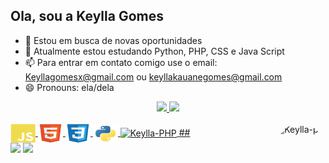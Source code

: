 ## Ola, sou a Keylla Gomes
- 🔭 Estou em busca de novas oportunidades
- 🌱 Atualmente estou estudando Python, PHP, CSS e Java Script
- 📫 Para entrar em contato comigo use o email: Keyllagomesx@gmail.com ou keyllakauanegomes@gmail.com
- 😄 Pronouns: ela/dela

<div align="center">
  <a href="https://github.com/KeyllaGomes">
  <img height="180em" src="https://github-readme-stats.vercel.app/api?username=KeyllaGomes&show_icons=true&theme=onedark&include_all_commits=true&count_private=true"/>
  <img height="180em" src="https://github-readme-stats.vercel.app/api/top-langs/?username=KeyllaGomes&layout=compact&langs_count=7&theme=onedark"/>
</div>
<div style="display: inline_block"><br>
  <img align="center" alt="Keylla-Js" height="30" width="40" src="https://raw.githubusercontent.com/devicons/devicon/master/icons/javascript/javascript-plain.svg">
  <img align="center" alt="Keylla-HTML" height="30" width="40" src="https://raw.githubusercontent.com/devicons/devicon/master/icons/html5/html5-original.svg">
  <img align="center" alt="Keylla-CSS" height="30" width="40" src="https://raw.githubusercontent.com/devicons/devicon/master/icons/css3/css3-original.svg">
  <img align="center" alt="Keylla-Python" height="30" width="40" src="https://raw.githubusercontent.com/devicons/devicon/master/icons/python/python-original.svg">
  <img align="center" alt="Keylla-PHP" height="40" width="50" src="https://cdn.jsdelivr.net/gh/devicons/devicon/icons/php/php-original.svg" />
  <img align="right" alt="Keylla-pic" height="150" style="border-radius:50px;"        src="https://media.discordapp.net/attachments/639956127056134178/890373478988013628/Publicacoes_Instagram_1_1.png?width=676&height=676">
   ##
  </div>
<div> 
  <a href = "keyllagomesx@gmail.com"><img src="https://img.shields.io/badge/-Gmail-%23333?style=for-the-badge&logo=gmail&logoColor=white" target="_blank"></a>
  <a href="https://www.linkedin.com/in/keylla-kauane-gomes-dos-santos-70531b216" target="_blank"><img src="https://img.shields.io/badge/-LinkedIn-%230077B5?style=for-the-badge&logo=linkedin&logoColor=white" target="_blank"></a> 
</div>


